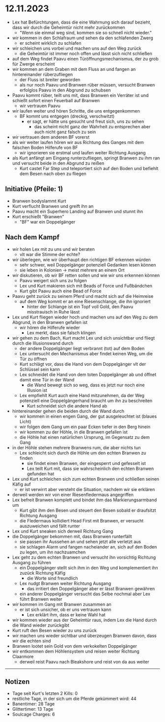 # 12.11.2023
- Lex hat Befürchtungen, dass die eine Wahrnung sich darauf bezieht, dass wir durch die Geheimtür nicht mehr zurückommen
	- "Wenn sie einmal weg sind, kommen sie so schnell nicht wieder."
- wir kommen in den Schlafraum und sehen da den schlafenden Zwerg
	- er scheint wirklich zu schlafen
- wir schleichen uns vorbei und machen uns auf den Weg zurück
	- die Geheimtür ist immer noch offen und lässt sich nicht schließen
- auf dem Weg findet Paavu einen Türöffnungsmechanismus, der zu grob für Zwerge erscheint
- wir kommen an dem Graben mit dem Fluss an und fangen an hintereinander rüberzufliegen
	- der Fluss ist breiter geworden
	- als nur noch Paavu und Branwen rüber müssen, versucht Branwen erfolglos Paavu in den Abgrund zu schubsen
- Paavu kommt rüber, teilt uns mit, dass Branwen ein Verräter ist und schießt sofort einen Feuerball auf Branwen
	- wir vertrauen Paavu
- wir laufen weiter und hören Schritte, die uns entgegenkommen
	- BF kommt uns entgegen (dreckig, verschwitzt)
		- er sagt, er hätte uns gesucht und freut sich, uns zu sehen
			- das scheint nicht ganz der Wahrheit zu entsprechen aber auch nicht ganz falsch zu sein
- wir vertrauen dem anderen BF vorerst
- als wir weiter laufen hören wir aus Richtung des Ganges mit dem falschen Boden Hilferufe von BF
	- wir ignorieren sie erstmal und laufen weiter Richtung Ausgang
- als Kurt anfängt am Eingang runterzufliegen, springt Branwen zu ihm ran und versucht beide in den Abgrund zu reißen
	- Kurt castet Far Step und teleportiert sich auf den Boden und befiehlt dem Besen nach oben zu fliegen

## Initiative (Pfeile: 1)
- Branwen bodyslammt Kurt
- Kurt verflucht Branwen und greift ihn an
- Paavu macht ein Superhero Landing auf Branwen und stunnt ihn
- Kurt erschießt "Branwen"
	- "BF" war ein Doppelgänger

## Nach dem Kampf
- wir holen Lex mit zu uns und wir beraten
	- vlt war die Stimme der echte?
- wir überlegen, wie wir überhaupt den richtigen BF erkennen würden
	- sehr schwer, weil Doppelgänger potenziell Gedanken lesen können
	- sie leben in Kolonien -> meist mehrere an einem Ort
- wir diskutieren, ob wir BF retten sollen und wie wir uns erkennen können
	- Paavu weigert sich uns zu folgen
	- Lex und Kurt makieren sich mit Beads of Force und Fußbändchen
	- Kurt gibt Paavu auch eine Bead of Force
- Paavu geht zurück zu seinem Pferd und macht sich auf die Heimreise
	- auf dem Weg kommt er an eine Riesenschlange, die ihn ignoriert
		- hinter der Schlange ist ein Topf voll Gold, den Paavu misstrauisch in Ruhe lässt
- Lex und Kurt fliegen wieder hoch und machen uns auf den Weg zu dem Abgrund, in den Branwen gefallen ist
	- wir hören die Hilferufe wieder
		- Lex merkt, dass sie falsch klingen
- wir gehen zu dem Bach, Kurt macht Lex und sich unsichtbar und fliegt durch die Illusionswand durch
	- der andere Doppelgänger liegt verbrannt (tot) auf dem Boden
	- Lex untersucht den Mechanismus aber findet keinen Weg, um die Tür zu öffnen
	- Kurt schlägt vor, dass die Hand von dem Doppelgänger vlt der Schlüssel sein kann
	- Lex schneidet die Hand von dem toten Doppelgänger ab und öffnet damit eine Tür in der Wand
		- die Wand bewegt sich so weg, dass es jetzt nur noch eine Illusion ist
	- Lex empfiehlt Kurt auch eine Hand mitzunehmen, da der Weg potenziell eine Doppelgängerhand braucht um ihn zu beschreiten
		- Kurt schneidet sich die andere Hand ab
- hintereinander gehen die beiden durch die Wand durch
	- wir kommen in einen engen Gang, der gut ausgeleuchtet ist (blaues Licht)
	- wir folgen dem Gang um ein paar Ecken tiefer in den Berg hinein
	- wir kommen zu der Höhle, in die Branwen gefallen ist
	- die Höhle hat einen natürlichen Ursprung, im Gegensatz zu dem Gang
- in der Höhle stehen mehrere Branwens rum, die aber nichts tun
	- Lex schleicht sich durch die Höhle um den echten Branwen zu finden
		- sie findet einen Branwen, der eingesperrt und gefesselt ist
		- Lex teilt Kurt mit, dass sie wahrscheinlich den echten Branwen gefunden hat
- Lex und Kurt schleichen sich zum echten Branwen und schließen seinen Käfig auf
	- er ist verwirrt aber versteht die Situation, nachdem wir sie erklären
- derweil werden wir von einer Riesenfledermaus angegriffen
- Lex befreit Branwen komplett und bindet ihm das Markierungsarmband um
	- Kurt gibt ihm den Besen und steuert den Besen sobald er draufsitzt Richtung Ausgang
	- die Fledermaus kollidiert Head First mit Branwen, er versucht auszuweichen und fällt runter
- Lex und Kurt sneaken sich derweil Richtung Gang
- die Doppelgänger bekommen mit, dass Branwen runterfällt
	- sie passen ihr Aussehen an und sehen jetzt alle verletzt aus
	- sie schlagen Alarm und fangen nacheiander an, sich auf den Boden zu legen, um ihn nachzuamchen
- Lex geht zu dem echten Branwen und versucht ihn vorsichtig Richtung Ausgang zu führen
	- ein Doppelgänger stellt sich ihm in den Weg und komplementiert ihn zuzück Richtung Käfig
		- die Worte sind freundlich
	- Lex nudgt Branwen weiter Richtung Ausgang
		- das irritiert den Doppelgänger aber er lässt Branwen gewähren
	- ein anderer Doppelgänger versucht das Selbe nochmal aber Lex führt Branwen weiter
- wir kommen im Gang mit Branwen zusammen an
	- er ist sich unsicher, ob er uns vertrauen kann
		- Lex erklärt ihm, dass er keine Wahl hat
- wir kommen wieder aus der Geheimtür raus, indem Lex die Hand durch die Wand wieder zurückgibt
- Kurt ruft den Besen wieder zu uns zurück
- wir machen uns wieder sichtbar und überzeugen Branwen davon, dass wir die echten sind
- Branwen lootet sein Gold von dem verkokelten Doppelgänger
- wir entkommen dem Höhlensystem und reisen weiter Richtung Claarmore
	- derweil reist Paavu nach Bleakshore und reist von da aus weiter

---

## Notizen
- Tage seit Kurt's letzten 2 Kills: 0
- restliche Tage, in der sich um die Pferde gekümmert wird: 44
- Banentimer: 28 Tage
- Glittertimer: 13 Tage
- Soulcage Charges: 6